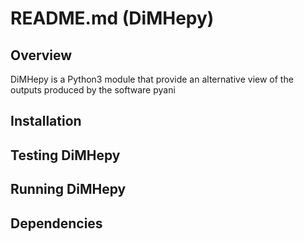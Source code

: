 # README.md (DiMHepy)
## Overview
DiMHepy is a Python3 module that provide an alternative view of the outputs produced by the software pyani

## Installation



## Testing DiMHepy


## Running DiMHepy



## Dependencies

